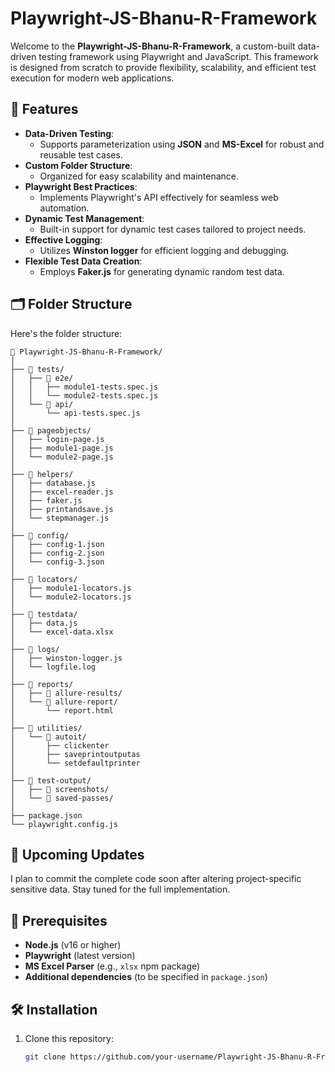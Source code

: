 # Playwright-JS-Bhanu-R-Framework

Welcome to the **Playwright-JS-Bhanu-R-Framework**, a custom-built data-driven testing framework using Playwright and JavaScript. This framework is designed from scratch to provide flexibility, scalability, and efficient test execution for modern web applications.

## 🚀 Features

- **Data-Driven Testing**: 
  - Supports parameterization using **JSON** and **MS-Excel** for robust and reusable test cases.
- **Custom Folder Structure**: 
  - Organized for easy scalability and maintenance.
- **Playwright Best Practices**: 
  - Implements Playwright's API effectively for seamless web automation.
- **Dynamic Test Management**: 
  - Built-in support for dynamic test cases tailored to project needs.
- **Effective Logging**: 
  - Utilizes **Winston logger** for efficient logging and debugging.
- **Flexible Test Data Creation**:
  - Employs **Faker.js** for generating dynamic random test data.

## 🗂️ Folder Structure
Here's the folder structure:
```
📁 Playwright-JS-Bhanu-R-Framework/
│
├── 📁 tests/
│   ├── 📁 e2e/
│   │   ├── module1-tests.spec.js
│   │   └── module2-tests.spec.js
│   └── 📁 api/
│       └── api-tests.spec.js
│
├── 📁 pageobjects/
│   ├── login-page.js
│   ├── module1-page.js
│   └── module2-page.js
│
├── 📁 helpers/
│   ├── database.js
│   ├── excel-reader.js
│   ├── faker.js
│   ├── printandsave.js
│   └── stepmanager.js
│
├── 📁 config/
│   ├── config-1.json
│   ├── config-2.json
│   └── config-3.json
│
├── 📁 locators/
│   ├── module1-locators.js
│   └── module2-locators.js
│
├── 📁 testdata/
│   ├── data.js
│   └── excel-data.xlsx
│
├── 📁 logs/
│   ├── winston-logger.js
│   └── logfile.log
│
├── 📁 reports/
│   ├── 📁 allure-results/
│   └── 📁 allure-report/
│       └── report.html
│
├── 📁 utilities/
│   └── 📁 autoit/
│       ├── clickenter
│       ├── saveprintoutputas
│       └── setdefaultprinter
│
├── 📁 test-output/
│   ├── 📁 screenshots/
│   └── 📁 saved-passes/
│
├── package.json
└── playwright.config.js
```


## 📅 Upcoming Updates

I plan to commit the complete code soon after altering project-specific sensitive data. Stay tuned for the full implementation.

## 📜 Prerequisites

- **Node.js** (v16 or higher)
- **Playwright** (latest version)
- **MS Excel Parser** (e.g., `xlsx` npm package)
- **Additional dependencies** (to be specified in `package.json`)

## 🛠️ Installation

1. Clone this repository:
   ```bash
   git clone https://github.com/your-username/Playwright-JS-Bhanu-R-Framework.git


